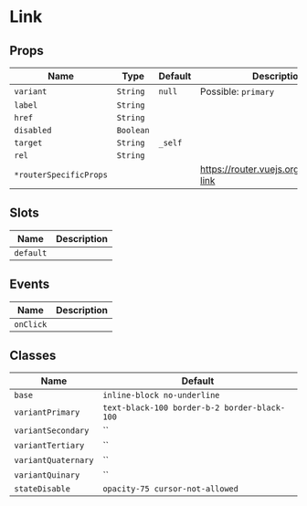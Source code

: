 # Link

## Props

| Name                   | Type      | Default | Description                               |
| ---------------------- | --------- | ------- | ----------------------------------------- |
| `variant`              | `String`  | `null`  | Possible: `primary`                       |
| `label`                | `String`  |         |                                           |
| `href`                 | `String`  |         |                                           |
| `disabled`             | `Boolean` |         |                                           |
| `target`               | `String`  | `_self` |                                           |
| `rel`                  | `String`  |         |                                           |
| `*routerSpecificProps` |           |         | https://router.vuejs.org/api/#router-link |

## Slots

| Name      | Description |
| --------- | ----------- |
| `default` |             |

## Events

| Name      | Description |
| --------- | ----------- |
| `onClick` |             |

## Classes

| Name                | Default                                      |
| ------------------- | -------------------------------------------- |
| `base`              | `inline-block no-underline`                  |
| `variantPrimary`    | `text-black-100 border-b-2 border-black-100` |
| `variantSecondary`  | ``                                           |
| `variantTertiary`   | ``                                           |
| `variantQuaternary` | ``                                           |
| `variantQuinary`    | ``                                           |
| `stateDisable`      | `opacity-75 cursor-not-allowed`              |
